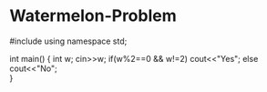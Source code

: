 # Watermelon-Problem
#include<iostream>
using namespace std;

int main()
{
	int w;
	cin>>w;
	if(w%2==0 && w!=2)
	   cout<<"Yes";
	else
	   cout<<"No";   
}
